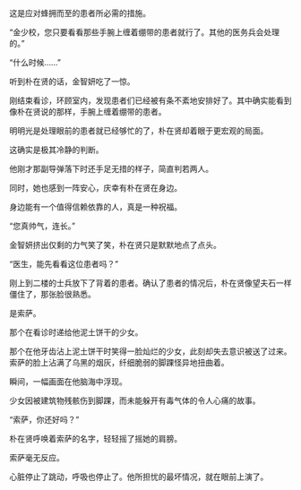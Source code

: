 这是应对蜂拥而至的患者所必需的措施。

“金少校，您只要看看那些手腕上缠着绷带的患者就行了。其他的医务兵会处理的。”

“什么时候……”

听到朴在贤的话，金智妍吃了一惊。

刚结束看诊，环顾室内，发现患者们已经被有条不紊地安排好了。其中确实能看到像朴在贤说的那样，手腕上缠着绷带的患者。

明明光是处理眼前的患者就已经够忙的了，朴在贤却着眼于更宏观的局面。

这确实是极其冷静的判断。

他刚才那副导弹落下时还手足无措的样子，简直判若两人。

同时，她也感到一阵安心，庆幸有朴在贤在身边。

身边能有一个值得信赖依靠的人，真是一种祝福。

“您真帅气，连长。”

金智妍挤出仅剩的力气笑了笑，朴在贤只是默默地点了点头。

“医生，能先看看这位患者吗？”

刚上到二楼的士兵放下了背着的患者。确认了患者的情况后，朴在贤像望夫石一样僵住了，那张脸很熟悉。

是索萨。

那个在看诊时递给他泥土饼干的少女。

那个在他牙齿沾上泥土饼干时笑得一脸灿烂的少女，此刻却失去意识被送了过来。索萨的脸上沾满了乌黑的烟灰，纤细脆弱的脚踝怪异地扭曲着。

瞬间，一幅画面在他脑海中浮现。

少女因被建筑物残骸伤到脚踝，而未能躲开有毒气体的令人心痛的故事。

“索萨，你还好吗？”

朴在贤呼唤着索萨的名字，轻轻摇了摇她的肩膀。

索萨毫无反应。

心脏停止了跳动，呼吸也停止了。他所担忧的最坏情况，就在眼前上演了。